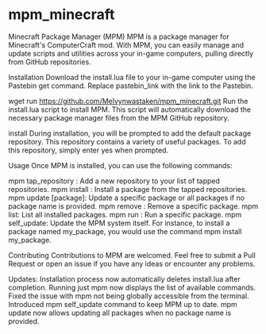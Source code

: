 # mpm_minecraft
Minecraft Package Manager (MPM)
MPM is a package manager for Minecraft's ComputerCraft mod. With MPM, you can easily manage and update scripts and utilities across your in-game computers, pulling directly from GitHub repositories.

Installation
Download the install.lua file to your in-game computer using the Pastebin get command. Replace pastebin_link with the link to the Pastebin.

wget run https://github.com/Melvynwastaken/mpm_minecraft.git
Run the install.lua script to install MPM. This script will automatically download the necessary package manager files from the MPM GitHub repository.

install
During installation, you will be prompted to add the default package repository. This repository contains a variety of useful packages. To add this repository, simply enter yes when prompted.

Usage
Once MPM is installed, you can use the following commands:

mpm tap_repository <repository url>: Add a new repository to your list of tapped repositories.
mpm install <package>: Install a package from the tapped repositories.
mpm update [package]: Update a specific package or all packages if no package name is provided.
mpm remove <package>: Remove a specific package.
mpm list: List all installed packages.
mpm run <package>: Run a specific package.
mpm self_update: Update the MPM system itself.
For instance, to install a package named my_package, you would use the command mpm install my_package.

Contributing
Contributions to MPM are welcomed. Feel free to submit a Pull Request or open an issue if you have any ideas or encounter any problems.

Updates:
Installation process now automatically deletes install.lua after completion.
Running just mpm now displays the list of available commands.
Fixed the issue with mpm not being globally accessible from the terminal.
Introduced mpm self_update command to keep MPM up to date.
mpm update now allows updating all packages when no package name is provided.
